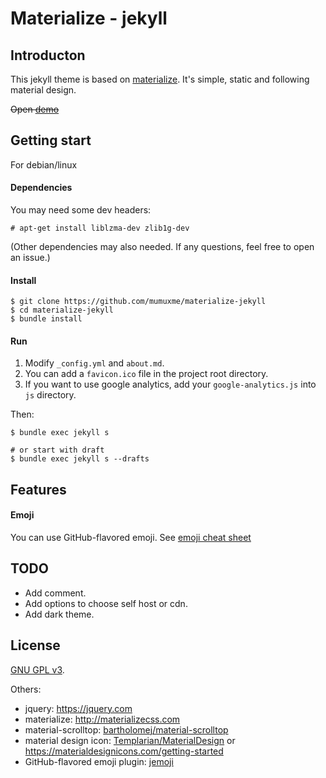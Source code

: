 Materialize - jekyll
==============


## Introducton

This jekyll theme is based on [materialize](http://materializecss.com). It's simple, static and following material design.

<del>Open [demo]()</del>

## Getting start

For debian/linux

#### Dependencies

You may need some dev headers:

```
# apt-get install liblzma-dev zlib1g-dev
```

(Other dependencies may also needed. If any questions, feel free to open an issue.)

#### Install

```
$ git clone https://github.com/mumuxme/materialize-jekyll
$ cd materialize-jekyll
$ bundle install
```

#### Run

1. Modify `_config.yml` and `about.md`.
2. You can add a `favicon.ico` file in the project root directory.
3. If you want to use google analytics, add your `google-analytics.js` into `js` directory.

Then:

```
$ bundle exec jekyll s

# or start with draft
$ bundle exec jekyll s --drafts
```


## Features

#### Emoji

You can use GitHub-flavored emoji. See [emoji cheat sheet](http://www.webpagefx.com/tools/emoji-cheat-sheet/)


## TODO

- Add comment.
- Add options to choose self host or cdn.
- Add dark theme.


## License

[GNU GPL v3](http://www.gnu.org/licenses/).

Others:

- jquery: <https://jquery.com>
- materialize: <http://materializecss.com>
- material-scrolltop: [bartholomej/material-scrolltop](https://github.com/bartholomej/material-scrolltop)
- material design icon: [Templarian/MaterialDesign](https://github.com/Templarian/MaterialDesign) or <https://materialdesignicons.com/getting-started>
- GitHub-flavored emoji plugin: [jemoji](https://github.com/jekyll/jemoji)
